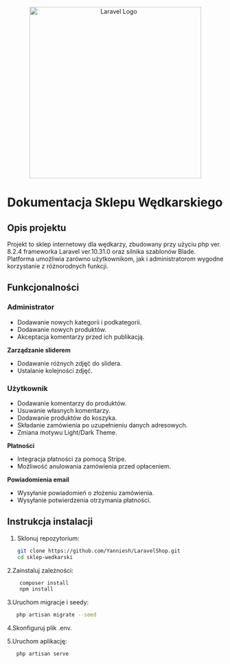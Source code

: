 <p align="center"><a href="https://laravel.com" target="_blank"><img src="https://raw.githubusercontent.com/laravel/art/master/logo-lockup/5%20SVG/2%20CMYK/1%20Full%20Color/laravel-logolockup-cmyk-red.svg" width="400" alt="Laravel Logo"></a></p>

# Dokumentacja Sklepu Wędkarskiego

## Opis projektu
Projekt to sklep internetowy dla wędkarzy, zbudowany przy użyciu php ver. 8.2.4 frameworka Laravel ver.10.31.0 oraz silnika szablonów Blade. 
Platforma umożliwia zarówno użytkownikom, jak i administratorom wygodne korzystanie z różnorodnych funkcji. 

## Funkcjonalności

### Administrator
- Dodawanie nowych kategorii i podkategorii.   
- Dodawanie nowych produktów.
- Akceptacja komentarzy przed ich publikacją.

**Zarządzanie sliderem**
- Dodawanie różnych zdjęć do slidera.
- Ustalanie kolejności zdjęć.

### Użytkownik
- Dodawanie komentarzy do produktów.
- Usuwanie własnych komentarzy.
- Dodawanie produktów do koszyka.
- Składanie zamówienia po uzupełnieniu danych adresowych.
- Zmiana motywu Light/Dark Theme.

**Płatności**
- Integracja płatności za pomocą Stripe.
- Możliwość anulowania zamówienia przed opłaceniem.

**Powiadomienia email**
- Wysyłanie powiadomień o złożeniu zamówienia.
- Wysyłanie potwierdzenia otrzymania płatności.

## Instrukcja instalacji
1. Sklonuj repozytorium:
   ```bash
   git clone https://github.com/Yanniesh/LaravelShop.git
   cd sklep-wedkarski
   ```
2.Zainstaluj zależności:
```bash
    composer install
    npm install
```
3.Uruchom migracje i seedy:
```bash
   php artisan migrate --seed
```
4.Skonfiguruj plik .env.

5.Uruchom aplikację:
```bash
   php artisan serve
```
